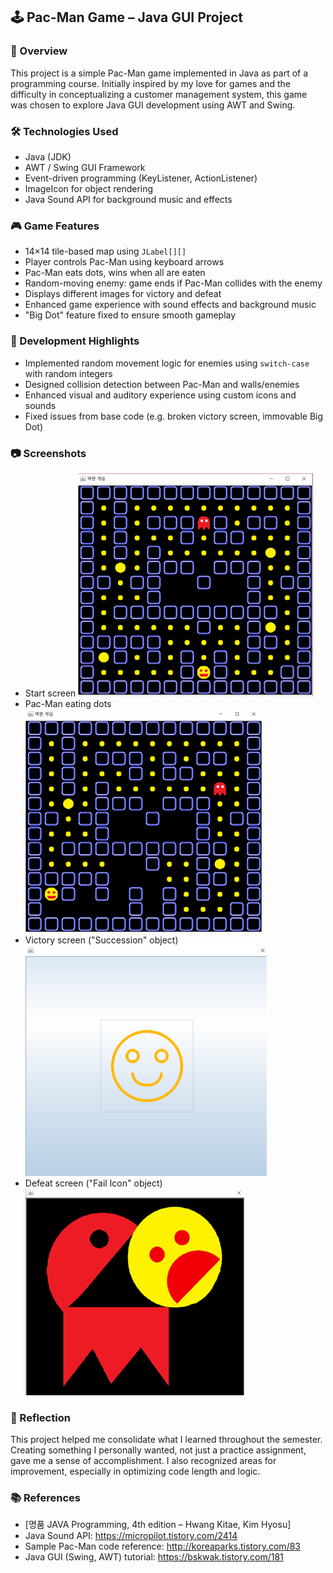 ## 🕹️ Pac-Man Game – Java GUI Project

### 📌 Overview  
This project is a simple Pac-Man game implemented in Java as part of a programming course. Initially inspired by my love for games and the difficulty in conceptualizing a customer management system, this game was chosen to explore Java GUI development using AWT and Swing.

### 🛠️ Technologies Used  
- Java (JDK)  
- AWT / Swing GUI Framework  
- Event-driven programming (KeyListener, ActionListener)  
- ImageIcon for object rendering  
- Java Sound API for background music and effects  

### 🎮 Game Features  
- 14×14 tile-based map using `JLabel[][]`  
- Player controls Pac-Man using keyboard arrows  
- Pac-Man eats dots, wins when all are eaten  
- Random-moving enemy: game ends if Pac-Man collides with the enemy  
- Displays different images for victory and defeat  
- Enhanced game experience with sound effects and background music  
- "Big Dot" feature fixed to ensure smooth gameplay  

### 🧩 Development Highlights  
- Implemented random movement logic for enemies using `switch-case` with random integers  
- Designed collision detection between Pac-Man and walls/enemies  
- Enhanced visual and auditory experience using custom icons and sounds  
- Fixed issues from base code (e.g. broken victory screen, immovable Big Dot)  

### 📷 Screenshots  
- Start screen
  ![Start](images/start.png)  
- Pac-Man eating dots
  ![Play](images/play.png) 
- Victory screen ("Succession" object)
  ![Victory](images/success.png)    
- Defeat screen ("Fail Icon" object)
  ![Defeat](images/gameover.png)

### 🤔 Reflection  
This project helped me consolidate what I learned throughout the semester. Creating something I personally wanted, not just a practice assignment, gave me a sense of accomplishment. I also recognized areas for improvement, especially in optimizing code length and logic.

### 📚 References  
- [명품 JAVA Programming, 4th edition – Hwang Kitae, Kim Hyosu]  
- Java Sound API: https://micropilot.tistory.com/2414  
- Sample Pac-Man code reference: http://koreaparks.tistory.com/83  
- Java GUI (Swing, AWT) tutorial: https://bskwak.tistory.com/181


